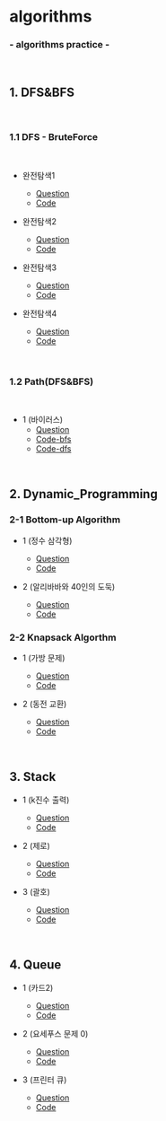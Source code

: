 # algorithms

### - algorithms practice -

<BR>


## 1. DFS&BFS

<br>

### 1.1 DFS - BruteForce

<br>

* 완전탐색1
    - [Question](https://github.com/daldalhada/algorithms/blob/main/DFS/BruteForce/1/%EB%AC%B8%EC%A0%9C.PNG)
    - [Code](https://github.com/daldalhada/algorithms/blob/main/DFS/BruteForce/1/main.cpp)

* 완전탐색2
    - [Question](https://github.com/daldalhada/algorithms/blob/main/DFS/BruteForce/2/%EB%AC%B8%EC%A0%9C.PNG)
    - [Code](https://github.com/daldalhada/algorithms/blob/main/DFS/BruteForce/2/main.cpp)

* 완전탐색3 
    - [Question](https://github.com/daldalhada/algorithms/blob/main/DFS/BruteForce/3/%EB%AC%B8%EC%A0%9C.PNG)
    - [Code](https://github.com/daldalhada/algorithms/blob/main/DFS/BruteForce/3/main.cpp)

* 완전탐색4 
    - [Question](https://programmers.co.kr/learn/courses/30/lessons/43165)
    - [Code](https://github.com/daldalhada/algorithms/blob/main/DFS/BruteForce/4/main.cpp)

<BR>

### 1.2 Path(DFS&BFS)

<BR>

* 1 (바이러스)
    - [Question](https://www.acmicpc.net/problem/2606)
    - [Code-bfs](https://github.com/daldalhada/algorithms/blob/main/DFS/Path/1/bfs.cpp)
    - [Code-dfs](https://github.com/daldalhada/algorithms/blob/main/DFS/Path/1/dfs.cpp)

<br>

## 2. Dynamic_Programming

### 2-1 Bottom-up Algorithm

* 1 (정수 삼각형)
    - [Question](https://www.acmicpc.net/problem/1932)
    - [Code](https://github.com/daldalhada/algorithms/blob/main/DynamicProgramming/BottomUp/1/main.cpp)

* 2 (알리바바와 40인의 도둑)
    - [Question](https://github.com/daldalhada/algorithms/blob/main/DynamicProgramming/BottomUp/2/%EB%AC%B8%EC%A0%9C.PNG)
    - [Code](https://github.com/daldalhada/algorithms/blob/main/DynamicProgramming/BottomUp/2/main.cpp)

### 2-2 Knapsack Algorthm

* 1 (가방 문제)
    - [Question](https://github.com/daldalhada/algorithms/blob/main/DynamicProgramming/Knapsack/1/%EB%AC%B8%EC%A0%9C.PNG)
    - [Code](https://github.com/daldalhada/algorithms/blob/main/DynamicProgramming/Knapsack/1/main.cpp)

* 2 (동전 교환)
    - [Question](https://github.com/daldalhada/algorithms/blob/main/DynamicProgramming/Knapsack/2/%EB%AC%B8%EC%A0%9C.PNG)
    - [Code](https://github.com/daldalhada/algorithms/blob/main/DynamicProgramming/Knapsack/2/main.cpp)




<BR>

## 3. Stack

* 1 (k진수 출력)
    - [Question](https://github.com/daldalhada/algorithms/blob/main/Stack/1/%EB%AC%B8%EC%A0%9C.PNG)
    - [Code](https://github.com/daldalhada/algorithms/blob/main/Stack/1/main.cpp)

* 2 (제로)
    - [Question](https://www.acmicpc.net/problem/10773)
    - [Code](https://github.com/daldalhada/algorithms/blob/main/Stack/2/main.cpp)

* 3 (괄호)
    - [Question](https://www.acmicpc.net/problem/9012)
    - [Code](https://github.com/daldalhada/algorithms/blob/main/Stack/3/main.cpp)


<BR>

## 4. Queue

* 1 (카드2)
    - [Question](https://www.acmicpc.net/problem/2164)
    - [Code](https://github.com/daldalhada/algorithms/blob/main/Queue/1/main.cpp)

* 2 (요세푸스 문제 0)
    - [Question](https://www.acmicpc.net/problem/11866)
    - [Code](https://github.com/daldalhada/algorithms/blob/main/Queue/2/main.cpp)

* 3 (프린터 큐)
    - [Question](https://www.acmicpc.net/problem/1966)
    - [Code](https://github.com/daldalhada/algorithms/blob/main/Queue/3/main.cpp)